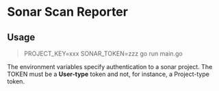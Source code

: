 # Sonar Scan Reporter

## Usage
> PROJECT_KEY=xxx SONAR_TOKEN=zzz go run main.go

The environment variables specify authentication to a sonar project. The TOKEN must be a **User-type** token and not, for instance, a Project-type token.